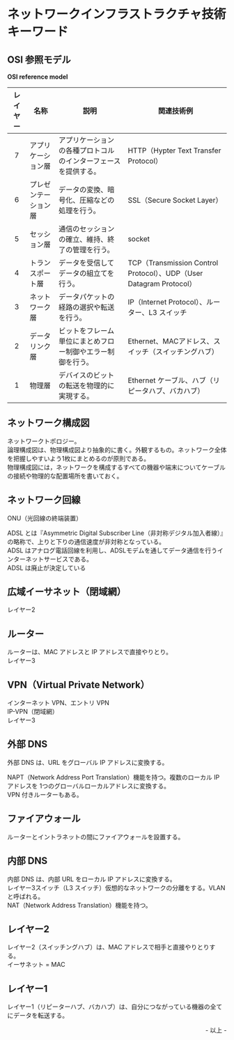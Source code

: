 # ネットワークインフラストラクチャ技術キーワード

## OSI 参照モデル

**OSI reference model**

|<center>レイヤー</center>|<center>名称</center>|<center>説明</center>|<center>関連技術例</center>|
|:-:|:--|:--|:--|
|7|アプリケーション層|アプリケーションの各種プロトコルのインターフェースを提供する。|HTTP（Hypter Text Transfer Protocol）|
|6|プレゼンテーション層|データの変換、暗号化、圧縮などの処理を行う。|SSL（Secure Socket Layer）|
|5|セッション層|通信のセッションの確立、維持、終了の管理を行う。|socket|
|4|トランスポート層|データを受信してデータの組立てを行う。|TCP（Transmission Control Protocol）、UDP（User Datagram Protocol）|
|3|ネットワーク層|データパケットの経路の選択や転送を行う。|IP（Internet Protocol）、ルーター、L3 スイッチ|
|2|データリンク層|ビットをフレーム単位にまとめフロー制御やエラー制御を行う。|Ethernet、MACアドレス、スイッチ（スイッチングハブ）|
|1|物理層|デバイスのビットの転送を物理的に実現する。|Ethernet ケーブル、ハブ（リピータハブ、バカハブ）|

## ネットワーク構成図

ネットワークトポロジー。<br>
論理構成図は、物理構成図より抽象的に書く。外観するもの。ネットワーク全体を把握しやすいよう1枚にまとめるのが原則である。<br>
物理構成図には，ネットワークを構成するすべての機器や端末についてケーブルの接続や物理的な配置場所を書いておく。<br>

## ネットワーク回線 

ONU（光回線の終端装置）<br>

ADSL とは『Asymmetric Digital Subscriber Line（非対称デジタル加入者線）』の略称で、上りと下りの通信速度が非対称となっている。<br>
ADSL はアナログ電話回線を利用し、ADSLモデムを通してデータ通信を行うインターネットサービスである。<br>
ADSL は廃止が決定している<br>

## 広域イーサネット（閉域網）

レイヤー2<br>

## ルーター

ルーターは、MAC アドレスと IP アドレスで直接やりとり。<br>
レイヤー3<br>

## VPN（Virtual Private Network）

インターネット VPN、エントリ VPN<br>
IP-VPN（閉域網）<br>
レイヤー3<br>

## 外部 DNS

外部 DNS は、URL をグローバル IP アドレスに変換する。<br>

NAPT（Network Address Port Translation）機能を持つ。複数のローカル IP アドレスを 1つのグローバルローカルアドレスに変換する。<br>
VPN 付きルーターもある。<br>

## ファイアウォール

ルーターとイントラネットの間にファイアウォールを設置する。<br>

## 内部 DNS

内部 DNS は、内部 URL をローカル IP アドレスに変換する。<br>
レイヤー3スイッチ（L3 スイッチ）仮想的なネットワークの分離をする。VLANと呼ばれる。<br>
NAT（Network Address Translation）機能を持つ。<br>

## レイヤー2

レイヤー2（スイッチングハブ）は、MAC アドレスで相手と直接やりとりする。<br>
イーサネット = MAC

## レイヤー1

レイヤー1（リピーターハブ、バカハブ）は、自分につながっている機器の全てにデータを転送する。<br>

<div style="text-align: right;">- 以上 -</div>
